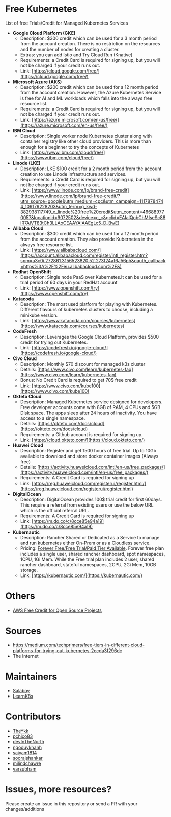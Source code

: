 # Free Kubernetes
List of free Trials/Credit for Managed Kubernetes Services

- **Google Cloud Platform (GKE)**
  - Description: $300 credit which can be used for a 3 month period from the account creation. There is no restriction on the resources and the number of nodes for creating a cluster.
  - Extras: you can add Istio and Try Cloud Run (Knative)
  - Requirements: a Credit Card is required for signing up, but you will not be charged if your credit runs out. 
  - Link: [https://cloud.google.com/free/](https://cloud.google.com/free/)
- **Microsoft Azure (AKS)**
  - Description: $200 credit which can be used for a 12 month period from the account creation. However, the Azure Kubernetes Service is free for AI and ML workloads which falls into the always free resource list.
  - Requirements: a Credit Card is required for signing up, but you will not be charged if your credit runs out. 
  - Link: [https://azure.microsoft.com/en-us/free/](https://azure.microsoft.com/en-us/free/)
- **IBM Cloud**
  - Description: Single worker node Kubernetes cluster along with container registry like other cloud providers. This is more than enough for a beginner to try the concepts of Kubernetes
  - Link: [https://www.ibm.com/cloud/free/](https://www.ibm.com/cloud/free/)
- **Linode (LKE)**
  - Description: LKE $100 credit for a 2 month period from the account creation to use Linode infrastructure and services.
  - Requirements: a Credit Card is required for signing up, but you will not be charged if your credit runs out. 
  - Link: [https://www.linode.com/lp/brand-free-credit](https://www.linode.com/lp/brand-free-credit/?utm_source=google&utm_medium=cpc&utm_campaign=11178784744_109179228203&utm_term=g_kwd-382938117749_e_linode%20free%20credit&utm_content=466889770057&locationid=9072502&device=c_c&gclid=EAIaIQobChMIseSc88iR7AIVT83tCh3LLAoCEAAYAiAAEgLc5_D_BwE)
- **Alibaba Cloud**
  - Description: $300 credit which can be used for a 12 month period from the account creation. They also provide Kubernetes in the always free resource list.
  - Link: [https://www.alibabacloud.com/](https://account.alibabacloud.com/register/intl_register.htm?spm=a3c0i.272861.3156523820.52.273f24af6J56ph&oauth_callback=https%3A%2F%2Feu.alibabacloud.com%2F&)
- **Redhat OpenShift**
  - Description: Single node PaaS over Kubernetes.It can be used for a trial period of 60 days in your RedHat account
  - Link: [https://www.openshift.com/try](https://www.openshift.com/try)
- **Katacoda**
  - Description: The most used platform for playing with Kubernetes. Different flavours of kubernetes clusters to choose, including a minikube version.
  - Link: [https://www.katacoda.com/courses/kubernetes](https://www.katacoda.com/courses/kubernetes)
- **CodeFresh**
  - Description: Leverages the Google Cloud Platform, provides $500 credit for trying out Kubernetes.
  - Link: [https://codefresh.io/google-cloud/](https://codefresh.io/google-cloud/)
- **Civo Cloud**
  - Description: Monthly $70 discount for managed k3s cluster
  - Details: [https://www.civo.com/learn/kubernetes-faq](https://www.civo.com/learn/kubernetes-faq)
  - Bonus: No Credit Card is required to get 70$ free credit
  - Link: [https://www.civo.com/kube100](https://www.civo.com/kube100)
- **Okteto Cloud**
  - Description: Managed Kubernetes service designed for developers. Free developer accounts come with 8GB of RAM, 4 CPUs and 5GB Disk space. The apps sleep after 24 hours of inactivity. You have access to a single namespace. 
  - Details: [https://okteto.com/docs/cloud](https://okteto.com/docs/cloud)
  - Requirements: a Github account is required for signing up.
  - Link: [https://cloud.okteto.com/](https://cloud.okteto.com/)
 - **Huawei Cloud**
   - Description:  Register and get 1500 hours of free trial. Up to 10Gb available to download and store docker container images (Always free)
   - Details: [https://activity.huaweicloud.com/intl/en-us/free_packages/](https://activity.huaweicloud.com/intl/en-us/free_packages/)
   - Requirements: A Credit Card is required for signing up
   - Link: [https://reg.huaweicloud.com/registerui/register.html/](https://reg.huaweicloud.com/registerui/register.html)
- **DigitalOcean**
  - Description: DigitalOcean provides 100$ trial credit for first 60days. This require a referral from existing users or use the below URL which is the official referral URL.
  - Requirements: A Credit Card is required for signing up
  - Link: [https://m.do.co/c/8cce85e94a19](https://m.do.co/c/8cce85e94a19)
- **Kubernautic**
  - Description: Rancher Shared or Dedicated as a Service to manage and run kubernetes either On-Prem or as a Cloudless service.
  - Pricing: [Forever Free/Free Trial/Paid Tier Available](https://kubernauts.de/en/pricing/). Forever free plan includes a single user, shared rancher dashboard, spot namespaces, 1CPU, 1Gi Mem. While the Free trial plan includes 2 user, shared rancher dashboard, stateful namespaces, 2CPU, 2Gi Mem, 10GB storage.
  - Link: [https://kubernautic.com/](https://kubernautic.com/)
 
# Others
- [AWS Free Credit for Open Source Projects](https://aws.amazon.com/blogs/opensource/aws-promotional-credits-open-source-projects/)


# Sources
- https://medium.com/techprimers/free-tiers-in-different-cloud-platforms-for-trying-out-kubernetes-2ccda3f296dc
- The Internet

# Maintainers
- [Salaboy](http://twitter.com/salaboy)
- [LearnK8s](http://twitter.com/learnk8s)

# Contributors
- [TheYkk](https://github.com/TheYkk)
- [pchico83](http://github.com/pchico83)
- [devInTheNorth](http://github.com/devInTheNorth)
- [ngoduykhanh](https://github.com/ngoduykhanh)
- [saiyam1814](https://github.com/saiyam1814)
- [soorajshankar](https://github.com/soorajshankar)
- [milindchawre](https://github.com/milindchawre)
- [varsubham](https://github.com/varsubham)

# Issues, more resources? 
Please create an issue in this repository or send a PR with your changes/additions
